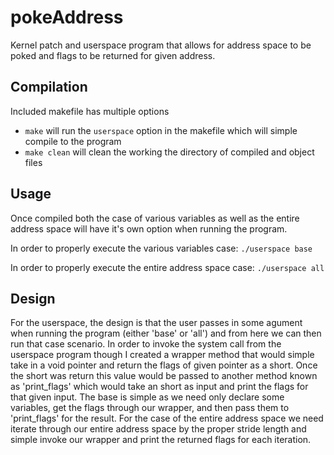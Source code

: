 
# pokeAddress
Kernel patch and userspace program that allows for address space to be poked and flags to be returned for given address.

## Compilation
Included makefile has multiple options
- `make` will run the `userspace`  option in the makefile which will simple compile to the program
- `make clean` will clean the working the directory of compiled and object files

## Usage
Once compiled both the case of various variables as well as the entire address space will have it's own option when running the program.

In order to properly execute the various variables case:
`./userspace base`

In order to properly execute the entire address space case:
`./userspace all`

## Design
For the userspace, the design is that the user passes in some agument when running the program (either 'base' or 'all') and from here we can then run that case scenario. In order to invoke the system call from the userspace program though I created a wrapper method that would simple take in a void pointer and return the flags of given pointer as a short. Once the short was return this value would be passed to another method known as 'print_flags' which would take an short as input and print the flags for that given input. The base is simple as we need only declare some variables, get the flags through our wrapper, and then pass them to 'print_flags' for the result. For the case of the entire address space we need iterate through our entire address space by the proper stride length and simple invoke our wrapper and print the returned flags for each iteration.  
